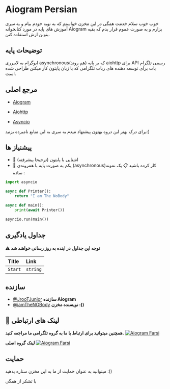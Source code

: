 
# Aiogram Persian

خوب خوب سلام خدمت همگی در این مخزن خواستم که به نوبه خودم بیام و یه سری آموزش های پایه در مورد کتابخوانه Aiogram 
بزارم و به صورت عموم قرار بدم که بقیه بتونن ازش استفاده کنن.



## توضیحات پایه

ایوگرام یه لایبرری asynchronous(هم روند) که بر پایه aiohttp برای API رسمی تلگرام بات برای توسعه دهنده های ربات تلگرامی که با زبان پایتون کار میکنن طراحی شده است.


## مرجع اصلی 

 - [Aiogram](https://aiogram.dev/)

 - [Aiohttp](https://docs.aiohttp.org/en/stable/)
 - [Asyncio](https://docs.python.org/3/library/asyncio.html)

برای درک بهتر این دروه بهتون پیشنهاد میدم یه سری به این منابع نامبرده بزنید:)




## پیشنیاز ها
- 🐍 اشنایی با پایتون (ترجیحا پیشرفته)
- 🔗 یکم به صورت پایه با همروندی (asynchronous)کار کرده باشید
📋 یک نمونه ساده : 
```python
import asyncio

async def Printer():
    return "I am The NoBody"

async def main():
    print(await Printer())

asyncio.run(main())
```
## جداول یادگیری

#### ⚠️ **توجه این جذاول در اینده به روز رسانی خواهند شد**

| Title | Link     |
| :-------- | :------- |
| `Start` | `string` |



## سازنده

- [@JrooTJunior](https://github.com/JrooTJunior) **سازنده Aiogram**
- [@iamTheNOBody](https://github.com/iamTheNoBody) **نویسنده مخزن :))**
## 🔗 لینک های ارتباطی

**همچنین میتوانید برای ارتباط با ما به گروه تلگرامی ما مراجعه کنید.**
[![Aiogram Farsi](https://img.shields.io/static/v1?message=Telegram&logo=telegram&label=&color=2CA5E0&logoColor=white&labelColor=&style=for-the-badge)]("https://t.me/aiogram_fa)

**لینک گروه اصلی**
[![Aiogram Farsi](https://img.shields.io/static/v1?message=Telegram&logo=telegram&label=&color=2CA5E0&logoColor=white&labelColor=&style=for-the-badge)]("https://t.me/aiogram)
## حمایت
میتوانید به عنوان حمایت از ما به این مخزن ستاره بدهید :))

با تشکر از همگی
